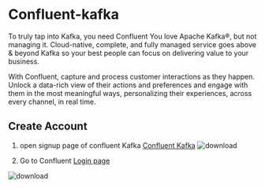 # Confluent-kafka

To truly tap into Kafka, you need Confluent
You love Apache Kafka®, but not managing it. Cloud-native, complete, and fully managed service goes above & beyond Kafka so your best people can focus on delivering value to your business.

With Confluent, capture and process customer interactions as they happen. Unlock a data-rich view of their actions and preferences and engage with them in the most meaningful ways, personalizing their experiences, across every channel, in real time.


## Create Account

1. open signup page of confluent Kafka
[Confluent Kafka](https://www.confluent.io/get-started/)
![download](https://user-images.githubusercontent.com/34875169/169843335-edbf331f-96a2-499f-81a0-892dfeed9d78.png)




2. Go to Confluent [Login page](https://confluent.cloud/signup/idp/google-oauth2?signup_source=iosocial&iov_id=49a3b680-a2a1-4f52-8c1d-888fae73120e&_ga=2.145483828.1681359053.1653306300-338132655.1653306300)

![download](https://user-images.githubusercontent.com/34875169/169844230-41d01336-f22d-4037-99e4-ac5e458e0c24.png)


